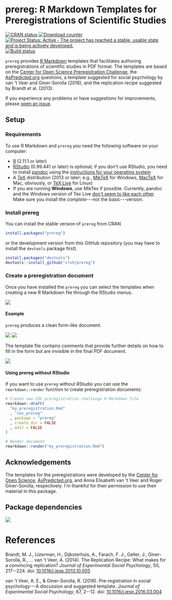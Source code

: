prereg: R Markdown Templates for Preregistrations of Scientific Studies
================

[![CRAN status](http://www.r-pkg.org/badges/version/prereg)](https://cran.r-project.org/package=prereg) [![Download counter](http://cranlogs.r-pkg.org/badges/prereg)](https://cran.r-project.org/package=prereg) [![Project Status: Active - The project has reached a stable, usable state and is being actively developed.](http://www.repostatus.org/badges/latest/active.svg)](http://www.repostatus.org/#active) [![Build status](https://travis-ci.org/crsh/prereg.svg?branch=master)](https://travis-ci.org/crsh/prereg)

`prereg` provides [R Markdown](http://rmarkdown.rstudio.com/) templates that facilitates authoring preregistrations of scientific studies in PDF format. The templates are based on the [Center for Open Science Preregistration Challenge](https://cos.io/prereg/), the [AsPredicted.org](http://aspredicted.org) questions, a template suggested for social psychology by van 't Veer and Giner-Sorolla (2016), and the replication recipe suggested by Brandt et al. (2013).

If you experience any problems or have suggestions for improvements, please [open an issue](https://github.com/crsh/prereg/issues).

Setup
-----

### Requirements

To use R Markdown and `prereg` you need the following software on your computer:

-   [R](http://www.r-project.org/) (2.11.1 or later)
-   [RStudio](http://www.rstudio.com/) (0.99.441 or later) is optional; if you don't use RStudio, you need to install [pandoc](http://johnmacfarlane.net/pandoc/) using the [instructions for your operating system](https://github.com/rstudio/rmarkdown/blob/master/PANDOC.md)
-   A [TeX](http://de.wikipedia.org/wiki/TeX) distribution (2013 or later; e.g., [MikTeX](http://miktex.org/) for Windows, [MacTeX](https://tug.org/mactex/) for Mac, obviously, or [TeX Live](http://www.tug.org/texlive/) for Linux)
-   If you are running **Windows**, use MikTex if possible. Currently, pandoc and the Windows version of Tex Live [don't seem to like each other](https://github.com/rstudio/rmarkdown/issues/6). Make sure you install the *complete*---not the basic---version.

### Install prereg

You can install the stable version of `prereg` from CRAN

``` r
install.packages("prereg")
```

or the development version from this GitHub repository (you may have to install the `devtools` package first).

``` r
install.packages("devtools")
devtools::install_github("crsh/prereg")
```

### Create a preregistration document

Once you have installed the `prereg` you can select the templates when creating a new R Markdown file through the RStudio menus.

![](tools/images/template_selection.png)

#### Example

`prereg` produces a clean form-like document.

![](tools/images/prereg_page1.png) ![](tools/images/prereg_page2.png)

The template file contains comments that provide further details on how to fill in the form but are invisible in the final PDF document.

![](tools/images/prereg_rmd.png)

#### Using prereg without RStudio

If you want to use `prereg` without RStudio you can use the `rmarkdown::render` function to create preregistration documents:

``` r
# Create new COS preregistration challenge R Markdown file
rmarkdown::draft(
  "my_preregistration.Rmd"
  , "cos_prereg"
  , package = "prereg"
  , create_dir = FALSE
  , edit = FALSE
)

# Render document
rmarkdown::render("my_preregistration.Rmd")
```

Acknowledgements
----------------

The templates for the preregistrations were developed by the [Center for Open Science](https://cos.io/prereg/), [AsPredicted.org](http://aspredicted.org), and Anna Elisabeth van 't Veer and Roger Giner-Sorolla, respectively. I'm thankful for their permission to use their material in this package.

Package dependencies
--------------------

![](tools/images/unnamed-chunk-1-1.png)

References
==========

Brandt, M. J., IJzerman, H., Dijksterhuis, A., Farach, F. J., Geller, J., Giner-Sorolla, R., ... van 't Veer, A. (2014). The Replication Recipe: What makes for a convincing replication? *Journal of Experimental Social Psychology*, 50, 217--224. doi: [10.1016/j.jesp.2013.10.005](https://doi.org/10.1016/j.jesp.2013.10.005)

van 't Veer, A. E., & Giner-Sorolla, R. (2016). Pre-registration in social psychology---A discussion and suggested template. *Journal of Experimental Social Psychology*, 67, 2--12. doi: [10.1016/j.jesp.2016.03.004](https://doi.org/10.1016/j.jesp.2016.03.004)

